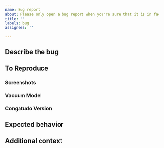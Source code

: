 ```yaml
---
name: Bug report
about: Please only open a bug report when you're sure that it is in fact a bug
title: ''
labels: bug
assignees: ''

---
```


<!-- Text between these tags doesn't get displayed so you don't have to remove it -->
## Describe the bug
<!--
A clear and concise description of what the bug is.
-->

## To Reproduce
<!--
Steps to reproduce the behavior:
1. Go to '...'
2. Click on '....'
3. Scroll down to '....'
4. See error
-->

### Screenshots
<!--If applicable, add screenshots to help explain your problem.-->

### Vacuum Model
<!-- e.g. Conga 3090 -->

### Congatudo Version
<!-- e.g. 2023.12 -->

## Expected behavior
<!--
A clear and concise description of what you expected to happen.
-->

## Additional context
<!-- Add any other context about the problem here. -->